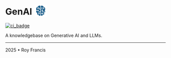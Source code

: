 # GenAI  <span><a href="https://github.com/royfrancis/genai"><img src="assets/favicon.svg" style="height:40px;vertical-align:bottom;"></a></span> 

[![ci_badge](https://github.com/royfrancis/genai/workflows/build-deploy/badge.svg)](https://github.com/royfrancis/genai/actions?workflow=build-deploy)  

A knowledgebase on Generative AI and LLMs.

---

2025 • Roy Francis
